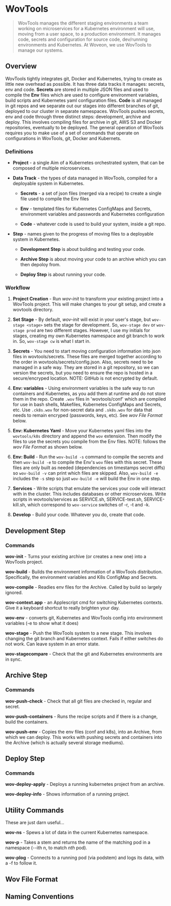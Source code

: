 # WovTools

> WovTools manages the different staging environments a team working on microservices for a Kubernetes environment will use, moving from a user space, to a production environment. It manages code, secrets and configuration for source code, dev/running environments and Kubernetes. At Woveon, we use WovTools to manage our systems.


## Overview

WovTools tightly integrates git, Docker and Kubernetes, trying to create as little new overhead as possible. It has three data tracks it manages: secrets, env and code. **Secrets** are stored in multiple JSON files and used to compile the **Env** files which are used to configure environment variables, build scripts and Kubernetes yaml configuration files. **Code** is all managed in git repos and we separate out our stages into different branches of git, deployed to our cluster in separate namespaces. WovTools pushes secrets, env and code through three distinct steps: development, archive and deploy. This involves compiling files for archive in git, AWS S3 and Docker repositories, eventually to be deployed. The general operation of WovTools requires you to make use of a set of commands that operate on configurations in WovTools, git, Docker and Kubernets.


### Definitions
* **Project** - a single Aim of a Kubernetes orchestrated system, that can be composed of multiple microservices.

* **Data Track** - the types of data managed in WovTools, compiled for a deployable system in Kubernetes.

  * **Secrets** - a set of json files (merged via a recipe) to create a single file used to compile the Env files
  
  * **Env** - templated files for Kubernetes ConfigMaps and Secrets, environment variables and passwords and Kubernetes configuration
  
  * **Code** - whatever code is used to build your system, inside a git repo.
  
* **Step** - names given to the progress of moving files to a deployable system in Kubernetes.

  * **Development Step** is about building and testing your code.
  
  * **Archive Step** is about moving your code to an archive which you can then depoloy from.
  
  * **Deploy Step** is about running your code.


### Workflow

1. **Project Creation** - Run *wov-init* to transform your existing project into a WovTools project. This will make changes to your git setup, and create a wovtools directory. 

2. **Set Stage** - By default, *wov-init* will exist in your user's stage, but `wov-stage <stage>` sets the stage for development. So, `wov-stage dev` or `wov-stage prod` are two different stages. However, I use my initials for stages, creating my own Kubernetes namespace and git branch to work in. So, `wov-stage cw` is what I start in.

3. **Secrets** - You need to start moving configuration information into json files in wovtools/secrets. These files are merged together according to the order in wovtools/secrets/config.json. Also, secrets need to be managed in a safe way. They are stored in a git repository, so we can version the secrets, but you need to ensure the repo is hosted in a secure/encryped location. NOTE: GitHub is not encrypted by default.

4. **Env: variables** - Using environment variables is the safe way to run containers and Kubernetes, as you add them at runtime and do not store them in the repo. Create `.wov` files in 'wovtools/conf' which are compiled for use in bash shells, Makefiles, Kubernetes ConfigMaps and Secrets, etc.  Use `.ck8s.wov` for non-secret data and `.sk8s.wov` for data that needs to remain encryped (passwords, keys, etc). See *wov File Format* below.

5. **Env: Kubernetes Yaml** - Move your Kubernetes yaml files into the `wovtools/k8s` directory and append the `wov` extension. Then modify the files to use the secrets you compile from the Env files. NOTE: follows the *wov File Format* as shown below.

6. **Env: Build** - Run the `wov-build -s` command to compile the secrets and then `wov-build -e` to compile the Env's `wov` files with this secret. These files are only built as needed (dependencies on timestamps secret diffs) so `wov-build -v` can print which files are skipped. Also, `wov-build -e` includes the `-s` step so just `wov-build -e` will build the Env in one step.

7. **Services** - Write scripts that emulate the services your code will interact with in the cluster. This includes databases or other microservices. Write scripts in wovtools/services as SERVICE.sh, SERVICE-test.sh, SERVICE-kill.sh, which correspond to `wov-service` switches of -r, -t and -k.

7. **Develop** - Build your code. Whatever you do, create that code.


## Development Step

### Commands
**wov-init** - Turns your existing archive (or creates a new one) into a WovTools project.

**wov-build** - Builds the environment information of a WovTools distribution. Specifically, the environment variables and K8s ConfigMap and Secrets.

**wov-compile** - Readies env files for the Archive. Called by build so largely ignored.

**wov-context.app** - an Applescript cmd for switching Kubernetes contexts. Give it a keyboard shortcut to really brighten your day.

**wov-env** - converts git, Kubernetes and WovTools config into environment variables (-e to show what it does)

**wov-stage** - Push the WovTools system to a new stage. This involves changing the git branch and Kubernetes context. Fails if either switches do not work. Can leave system in an error state.

**wov-stagecompare** - Check that the git and Kubernetes environments are in sync.

## Archive Step

### Commands
**wov-push-check** - Check that all git files are checked in, regular and secret.

**wov-push-containers** - Runs the recipe scripts and if there is a change, build the containers.

**wov-push-env** - Copies the env files (conf and k8s), into an Archive, from which we can deploy. This works with pushing secrets and containers into the Archive (which is actually several storage mediums).


## Deploy Step

### Commands
**wov-deploy-apply** - Deploys a running kubernetes project from an archive.

**wov-deploy-info** - Shows information of a running project.

## Utility Commands

These are just darn useful...

**wov-ns** - Spews a lot of data in the current Kubernetes namespace.

**wov-p** - Takes a stem and returns the name of the matching pod in a namespace (--ith n, to match *nth* pod).

**wov-plog** - Connects to a running pod (via podstem) and logs its data, with a -f to follow it.


## Wov File Format

## Naming Conventions
